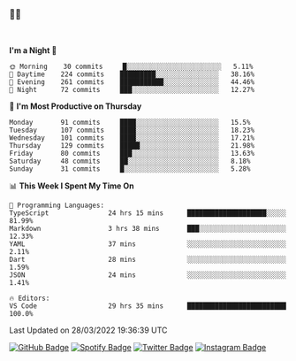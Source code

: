 ### 🤙🍺

<!-- <a href="https://github-readme-stats.vercel.app/api?username=hzak2xx&count_private=true&show_icons=true&theme=dracula">
  <img align="center" src="https://github-readme-stats.vercel.app/api?username=hzak2xx&count_private=true&show_icons=true&theme=dracula" />
</a>
</br> -->
</br>

<!--START_SECTION:waka-->
**I'm a Night 🦉** 

```text
🌞 Morning    30 commits     █░░░░░░░░░░░░░░░░░░░░░░░░   5.11% 
🌆 Daytime    224 commits    █████████░░░░░░░░░░░░░░░░   38.16% 
🌃 Evening    261 commits    ███████████░░░░░░░░░░░░░░   44.46% 
🌙 Night      72 commits     ███░░░░░░░░░░░░░░░░░░░░░░   12.27%

```
📅 **I'm Most Productive on Thursday** 

```text
Monday       91 commits     ████░░░░░░░░░░░░░░░░░░░░░   15.5% 
Tuesday      107 commits    ████░░░░░░░░░░░░░░░░░░░░░   18.23% 
Wednesday    101 commits    ████░░░░░░░░░░░░░░░░░░░░░   17.21% 
Thursday     129 commits    █████░░░░░░░░░░░░░░░░░░░░   21.98% 
Friday       80 commits     ███░░░░░░░░░░░░░░░░░░░░░░   13.63% 
Saturday     48 commits     ██░░░░░░░░░░░░░░░░░░░░░░░   8.18% 
Sunday       31 commits     █░░░░░░░░░░░░░░░░░░░░░░░░   5.28%

```


📊 **This Week I Spent My Time On** 

```text
💬 Programming Languages: 
TypeScript               24 hrs 15 mins      ████████████████████░░░░░   81.99% 
Markdown                 3 hrs 38 mins       ███░░░░░░░░░░░░░░░░░░░░░░   12.33% 
YAML                     37 mins             ░░░░░░░░░░░░░░░░░░░░░░░░░   2.11% 
Dart                     28 mins             ░░░░░░░░░░░░░░░░░░░░░░░░░   1.59% 
JSON                     24 mins             ░░░░░░░░░░░░░░░░░░░░░░░░░   1.41%

🔥 Editors: 
VS Code                  29 hrs 35 mins      █████████████████████████   100.0%

```


 Last Updated on 28/03/2022 19:36:39 UTC
<!--END_SECTION:waka-->

[![GitHub Badge](https://img.shields.io/badge/GitHub-100000?style=for-the-badge&logo=github&logoColor=white)](https://github.com/hzak2xx)
[![Spotify Badge](https://img.shields.io/badge/Spotify-1ED760?&style=for-the-badge&logo=spotify&logoColor=white)](https://open.spotify.com/user/uf90s6sbbh75a1mt44clkhkvf)
[![Twitter Badge](https://img.shields.io/badge/Twitter-1DA1F2?style=for-the-badge&logo=twitter&logoColor=white)](https://twitter.com/hzak2xx)
[![Instagram Badge](https://img.shields.io/badge/Instagram-E4405F?style=for-the-badge&logo=instagram&logoColor=white)](https://www.instagram.com/hzak2xx/)
